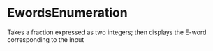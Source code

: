 EwordsEnumeration
=================

Takes a fraction expressed as two integers; then displays the E-word corresponding to the input
